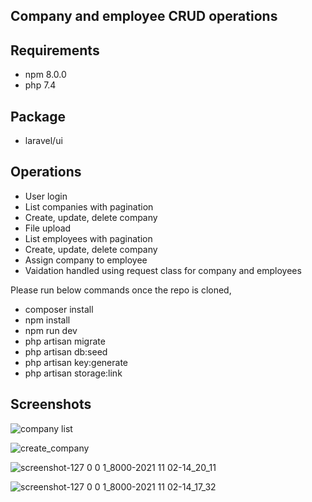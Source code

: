 
## Company and employee CRUD operations

## Requirements

- npm 8.0.0
- php 7.4

## Package

- laravel/ui

## Operations

- User login
- List companies with pagination
- Create, update, delete company
- File upload
- List employees with pagination
- Create, update, delete company
- Assign company to employee
- Vaidation handled using request class for company and employees


Please run below commands once the repo is cloned,

- composer install
- npm install
- npm run dev
- php artisan migrate
- php artisan db:seed
- php artisan key:generate
- php artisan storage:link

## Screenshots

![company list](https://user-images.githubusercontent.com/28587897/139817685-e6a58ee8-587e-4c90-ba03-6969341782bf.png)

![create_company](https://user-images.githubusercontent.com/28587897/139817726-113d5667-0a5e-4e20-80a2-b7e16ebff821.png)

![screenshot-127 0 0 1_8000-2021 11 02-14_20_11](https://user-images.githubusercontent.com/28587897/139817922-19a17098-e201-4bc7-97ef-599e4169fc24.png)


![screenshot-127 0 0 1_8000-2021 11 02-14_17_32](https://user-images.githubusercontent.com/28587897/139817946-57af9aaf-4596-4a06-b6b5-801c6554d96e.png)


